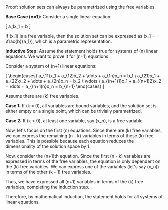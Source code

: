 Proof: solution sets can always be parametrized using the free variables. 

**Base Case (n=1):** Consider a single linear equation:

\[ a_1x_1 = b \]

If \(x_1\) is a free variable, then the solution set can be expressed as \(x_1 = \frac{b}{a_1}\), which is a parametric representation.

**Inductive Step:** Assume the statement holds true for systems of \(n\) linear equations. We want to prove it for \(n+1\) equations.

Consider a system of \(n+1\) linear equations:

\[ 
\begin{cases}
a_{11}x_1 + a_{12}x_2 + \dots + a_{1n}x_n = b_1 \\
a_{21}x_1 + a_{22}x_2 + \dots + a_{2n}x_n = b_2 \\
\vdots \\
a_{(n+1)1}x_1 + a_{(n+1)2}x_2 + \dots + a_{(n+1)n}x_n = b_{n+1}
\end{cases}
\]

Assume there are \(k\) free variables.

**Case 1:** If \(k = 0\), all variables are bound variables, and the solution set is either empty or a single point, which can be trivially parametrized.

**Case 2:** If \(k > 0\), at least one variable, say \(x_n\), is a free variable. 

Now, let's focus on the first \(n\) equations. Since there are \(k\) free variables, we can express the remaining \(n - k\) variables in terms of these \(k\) free variables. This is possible because each equation reduces the dimensionality of the solution space by 1.

Now, consider the \(n+1\)th equation. Since the first \(n - k\) variables are expressed in terms of the free variables, the equation is only dependent on the \(k\) free variables. We can express one of the variables (let's say \(x_n\)) in terms of the other \(k - 1\) free variables.

Thus, we have expressed all \(n+1\) variables in terms of the \(k\) free variables, completing the induction step.

Therefore, by mathematical induction, the statement holds for all systems of linear equations.
